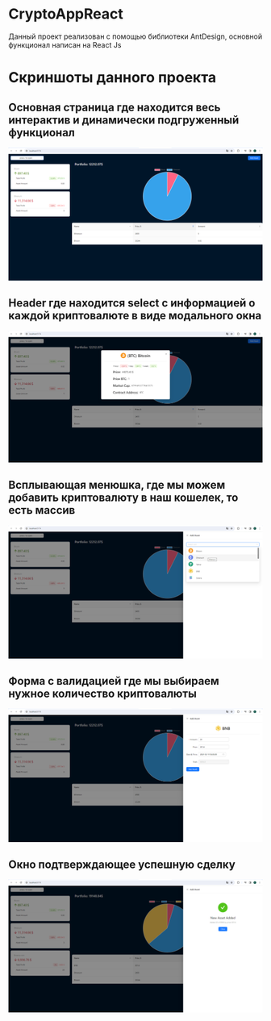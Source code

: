 # CryptoAppReact
Данный проект реализован с помощью библиотеки AntDesign, основной функционал написан на React Js

# Скриншоты данного проекта

<h2>Основная страница где находится весь интерактив и динамически подгруженный функционал</h2>
<img src="https://github.com/flavokrkkk/CryptoAppReact/blob/main/scrins/2024-02-22_13-53-59.png">

<h2>Header где находится select с информацией о каждой криптовалюте в виде модального окна</h2>
<img src="https://github.com/flavokrkkk/CryptoAppReact/blob/main/scrins/2024-02-22_13-54-16.png">


<h2>Всплывающая менюшка, где мы можем добавить криптовалюту в наш кошелек, то есть массив</h2>
<img src="https://github.com/flavokrkkk/CryptoAppReact/blob/main/scrins/2024-02-22_13-54-34.png">

<h2>Форма с валидацией где мы выбираем нужное количество криптовалюты</h2>
<img src="https://github.com/flavokrkkk/CryptoAppReact/blob/main/scrins/2024-02-22_13-54-56.png">

<h2>Окно подтверждающее успешную сделку</h2>
<img src="https://github.com/flavokrkkk/CryptoAppReact/blob/main/scrins/2024-02-22_13-55-08.png">

